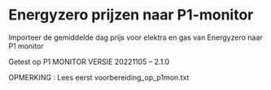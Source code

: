 # Energyzero prijzen naar P1-monitor
Importeer de gemiddelde dag prijs voor elektra en gas van Energyzero naar P1 monitor

Getest op P1 MONITOR VERSIE 20221105 – 2.1.0

OPMERKING : Lees eerst voorbereiding_op_p1mon.txt
